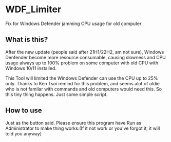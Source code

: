 # WDF_Limiter
Fix for Windows Defender jamming CPU usage for old computer

## What is this?
After the new update (people said after 21H1/22H2, am not sure), Windows Denfender become more resource consumable, causing slowness and CPU usage always up to 100% problem on some computer with old CPU with Windows 10/11 installed.

This Tool will limited the Windows Defender can use the CPU up to 25% only.
Thanks to Ken Tsoi remind for this problem, and seems alot of oldie who is not familar with commands and old computers would need this. So this tiny thing happens. Just some simple script.

## How to use
Just as the button said. Please ensure this program have Run as Administrator to make thing works.(If it not work or you've forgot it, it will told you anyway)
